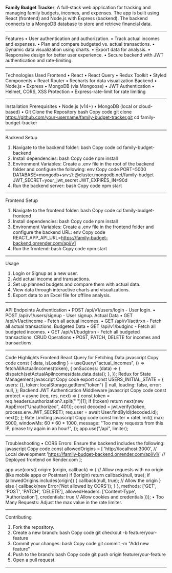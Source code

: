 **Family Budget Tracker**:
A full-stack web application for tracking and managing family budgets, incomes, and expenses. The app is built using React (frontend) and Node.js with Express (backend). The backend connects to a MongoDB database to store and retrieve financial data.
________________________________________
Features
•	User authentication and authorization.
•	Track actual incomes and expenses.
•	Plan and compare budgeted vs. actual transactions.
•	Dynamic data visualization using charts.
•	Export data for analysis.
•	Responsive design for better user experience.
•	Secure backend with JWT authentication and rate-limiting.
________________________________________
Technologies Used
Frontend
•	React
•	React Query
•	Redux Toolkit
•	Styled Components
•	React Router
•	Recharts for data visualization
Backend
•	Node.js
•	Express
•	MongoDB (via Mongoose)
•	JWT Authentication
•	Helmet, CORS, XSS Protection
•	Express-rate-limit for rate limiting
________________________________________
Installation
Prerequisites
•	Node.js (v14+)
•	MongoDB (local or cloud-based)
•	Git
Clone the Repository
bash
Copy code
git clone https://github.com/your-username/family-budget-tracker.git
cd family-budget-tracker
________________________________________
Backend Setup
1.	Navigate to the backend folder:
bash
Copy code
cd family-budget-backend
2.	Install dependencies:
bash
Copy code
npm install
3.	Environment Variables: Create a .env file in the root of the backend folder and configure the following:
env
Copy code
PORT=5000
DATABASE=mongodb+srv://<username>:<password>@cluster.mongodb.net/family-budget
JWT_SECRET=your_jwt_secret
JWT_EXPIRES_IN=90d
4.	Run the backend server:
bash
Copy code
npm start
________________________________________
Frontend Setup
1.	Navigate to the frontend folder:
bash
Copy code
cd family-budget-frontend
2.	Install dependencies:
bash
Copy code
npm install
3.	Environment Variables: Create a .env file in the frontend folder and configure the backend URL:
env
Copy code
REACT_APP_API_URL=https://family-budget-backend.onrender.com/api/v1
4.	Run the frontend:
bash
Copy code
npm start
________________________________________
Usage
1.	Login or Signup as a new user.
2.	Add actual income and transactions.
3.	Set up planned budgets and compare them with actual data.
4.	View data through interactive charts and visualizations.
5.	Export data to an Excel file for offline analysis.
________________________________________
API Endpoints
Authentication
•	POST /api/v1/users/login - User login.
•	POST /api/v1/users/signup - User signup.
Actual Data
•	GET /api/v1/actincome - Fetch all actual incomes.
•	GET /api/v1/acttrxn - Fetch all actual transactions.
Budgeted Data
•	GET /api/v1/budginc - Fetch all budgeted incomes.
•	GET /api/v1/budgtrxn - Fetch all budgeted transactions.
CRUD Operations
•	POST, PATCH, DELETE for incomes and transactions.
________________________________________
Code Highlights
Frontend
React Query for Fetching Data
javascript
Copy code
const { data, isLoading } = useQuery("actual_incomes", () => fetchAllActualIncomes(token), {
  onSuccess: (data) => {
    dispatch(setActualApiIncomes(data.data.data));
  },
});
Redux for State Management
javascript
Copy code
export const USERS_INITIAL_STATE = {
  users: {},
  token: localStorage.getItem("token") || null,
  loading: false,
  error: null,
};
Backend
JWT Authentication Middleware
javascript
Copy code
const protect = async (req, res, next) => {
  const token = req.headers.authorization?.split(" ")[1];
  if (!token) return next(new AppError("Unauthorized", 401));
  const decoded = jwt.verify(token, process.env.JWT_SECRET);
  req.user = await User.findById(decoded.id);
  next();
};
Rate Limiting
javascript
Copy code
const limiter = rateLimit({
  max: 5000,
  windowMs: 60 * 60 * 1000,
  message: "Too many requests from this IP, please try again in an hour!",
});
app.use("/api", limiter);
________________________________________
Troubleshooting
•	CORS Errors: Ensure the backend includes the following:
javascript
Copy code
const allowedOrigins = [
  'http://localhost:3000', // Local development
  'https://family-budget-backend.onrender.com/api/v1/' // Deployed frontend on Render.com
];

app.use(cors({
  origin: (origin, callback) => {
    // Allow requests with no origin (like mobile apps or Postman)
    if (!origin) return callback(null, true);
    if (allowedOrigins.includes(origin)) {
      callback(null, true); // Allow the origin
    } else {
      callback(new Error('Not allowed by CORS')); 
    }
  },
  methods: ['GET', 'POST', 'PATCH', 'DELETE'],
  allowedHeaders: ['Content-Type', 'Authorization'], 
  credentials: true // Allow cookies and credentials
}));
•	Too Many Requests: Adjust the max value in the rate limiter.
________________________________________
Contributing
1.	Fork the repository.
2.	Create a new branch:
bash
Copy code
git checkout -b feature/your-feature
3.	Commit your changes:
bash
Copy code
git commit -m "Add new feature"
4.	Push to the branch:
bash
Copy code
git push origin feature/your-feature
5.	Open a pull request.
________________________________________



